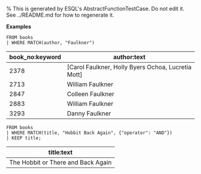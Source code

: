% This is generated by ESQL's AbstractFunctionTestCase. Do not edit it. See ../README.md for how to regenerate it.

**Examples**

```esql
FROM books
| WHERE MATCH(author, "Faulkner")
```

| book_no:keyword | author:text |
| --- | --- |
| 2378 | [Carol Faulkner, Holly Byers Ochoa, Lucretia Mott] |
| 2713 | William Faulkner |
| 2847 | Colleen Faulkner |
| 2883 | William Faulkner |
| 3293 | Danny Faulkner |

```esql
FROM books
| WHERE MATCH(title, "Hobbit Back Again", {"operator": "AND"})
| KEEP title;
```

| title:text |
| --- |
| The Hobbit or There and Back Again |


